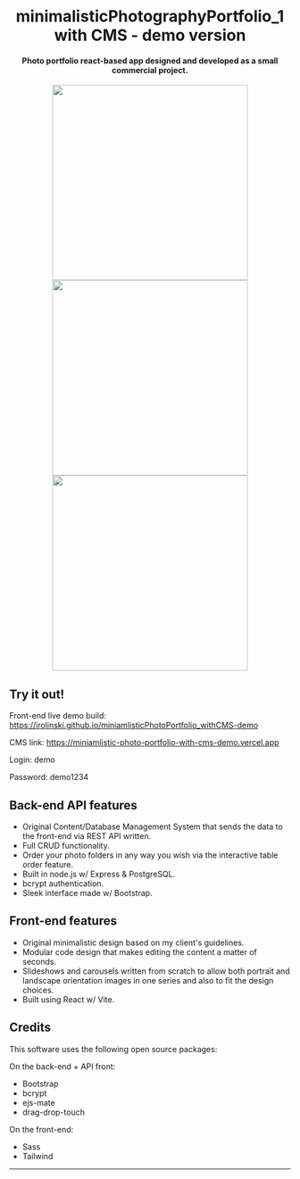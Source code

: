 
<h1 align="center">
minimalisticPhotographyPortfolio_1 with CMS - demo version
</h1>

<h4 align="center">Photo portfolio react-based app designed and developed as a small commercial project.</h4>

<p align="center"> 
  <img height="350px" src="https://github.com/irolinski/miniamlisticPhotoPortfolio_withCMS-demo/assets/66899019/dc10eb64-8914-4a17-9474-7fd8dd204852" />
  
  <img height="350px" src="https://github.com/irolinski/miniamlisticPhotoPortfolio_withCMS-demo/assets/66899019/bfa1550c-00f3-4e57-ae7c-5a10c0995139" />

  <img height="350px" src="https://github.com/irolinski/miniamlisticPhotoPortfolio_withCMS-demo/assets/66899019/8d0de5e7-27ef-4f1e-a017-c80a7e6a5260" />
</p>


## Try it out!

Front-end live demo build: https://irolinski.github.io/miniamlisticPhotoPortfolio_withCMS-demo

CMS link: https://miniamlistic-photo-portfolio-with-cms-demo.vercel.app

Login: demo

Password: demo1234

## Back-end API features
* Original Content/Database Management System that sends the data to the front-end via REST API written.
* Full CRUD functionality.
* Order your photo folders in any way you wish via the interactive table order feature. 
* Built in node.js w/ Express & PostgreSQL.
* bcrypt authentication.
* Sleek interface made w/ Bootstrap.

## Front-end features
* Original minimalistic design based on my client's guidelines.
* Modular code design that makes editing the content a matter of seconds.
* Slideshows and carousels written from scratch to allow both portrait and landscape orientation images in one series and also to fit the design choices.
* Built using React w/ Vite.
  
## Credits
This software uses the following open source packages:

On the back-end + API front:
- Bootstrap
- bcrypt
- ejs-mate
- drag-drop-touch

On the front-end:
- Sass
- Tailwind

---

